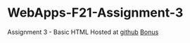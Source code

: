 # WebApps-F21-Assignment-3
Assignment 3 - Basic HTML
Hosted at [github]( https://44-563-webapps-f21.github.io/webapps-f21-assignment-3-AbdulRehmanSayeed/)
[Bonus](bonus.html)